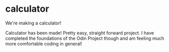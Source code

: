 # calculator
We're making a calculator!

Calculator has been made!
Pretty easy, straight  forward project. I have completed the foundations of the Odin Project though and am feeling much more comfortable coding in general!